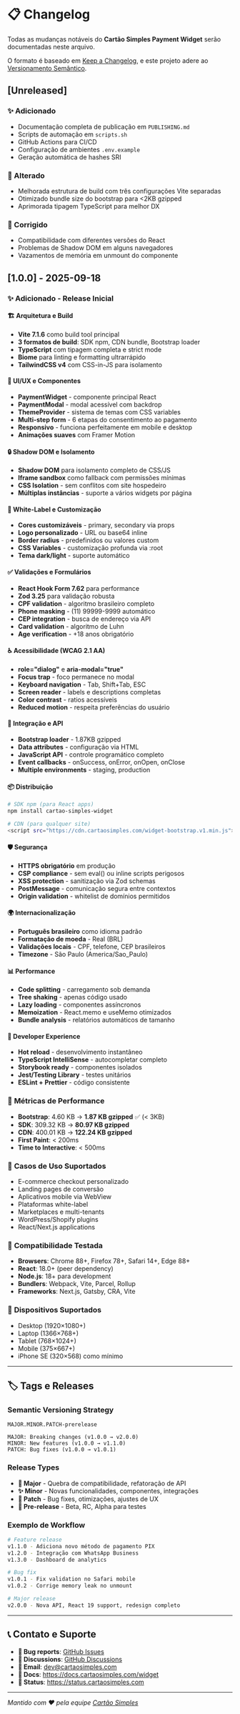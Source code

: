 # 📋 Changelog

Todas as mudanças notáveis do **Cartão Simples Payment Widget** serão documentadas neste arquivo.

O formato é baseado em [Keep a Changelog](https://keepachangelog.com/pt-BR/1.0.0/),
e este projeto adere ao [Versionamento Semântico](https://semver.org/lang/pt-BR/spec/v2.0.0.html).

## [Unreleased]

### ✨ Adicionado
- Documentação completa de publicação em `PUBLISHING.md`
- Scripts de automação em `scripts.sh`
- GitHub Actions para CI/CD
- Configuração de ambientes `.env.example`
- Geração automática de hashes SRI

### 🔧 Alterado
- Melhorada estrutura de build com três configurações Vite separadas
- Otimizado bundle size do bootstrap para <2KB gzipped
- Aprimorada tipagem TypeScript para melhor DX

### 🐛 Corrigido
- Compatibilidade com diferentes versões do React
- Problemas de Shadow DOM em alguns navegadores
- Vazamentos de memória em unmount do componente

## [1.0.0] - 2025-09-18

### ✨ Adicionado - Release Inicial

#### 🏗️ **Arquitetura e Build**
- **Vite 7.1.6** como build tool principal
- **3 formatos de build**: SDK npm, CDN bundle, Bootstrap loader
- **TypeScript** com tipagem completa e strict mode
- **Biome** para linting e formatting ultrarrápido
- **TailwindCSS v4** com CSS-in-JS para isolamento

#### 🎨 **UI/UX e Componentes**
- **PaymentWidget** - componente principal React
- **PaymentModal** - modal acessível com backdrop
- **ThemeProvider** - sistema de temas com CSS variables
- **Multi-step form** - 6 etapas do consentimento ao pagamento
- **Responsivo** - funciona perfeitamente em mobile e desktop
- **Animações suaves** com Framer Motion

#### 🔒 **Shadow DOM e Isolamento**
- **Shadow DOM** para isolamento completo de CSS/JS
- **Iframe sandbox** como fallback com permissões mínimas
- **CSS Isolation** - sem conflitos com site hospedeiro
- **Múltiplas instâncias** - suporte a vários widgets por página

#### 📱 **White-Label e Customização**
- **Cores customizáveis** - primary, secondary via props
- **Logo personalizado** - URL ou base64 inline
- **Border radius** - predefinidos ou valores custom
- **CSS Variables** - customização profunda via :root
- **Tema dark/light** - suporte automático

#### ✅ **Validações e Formulários**
- **React Hook Form 7.62** para performance
- **Zod 3.25** para validação robusta
- **CPF validation** - algoritmo brasileiro completo
- **Phone masking** - (11) 99999-9999 automático
- **CEP integration** - busca de endereço via API
- **Card validation** - algoritmo de Luhn
- **Age verification** - +18 anos obrigatório

#### ♿ **Acessibilidade (WCAG 2.1 AA)**
- **role="dialog"** e **aria-modal="true"**
- **Focus trap** - foco permanece no modal
- **Keyboard navigation** - Tab, Shift+Tab, ESC
- **Screen reader** - labels e descriptions completas
- **Color contrast** - ratios acessíveis
- **Reduced motion** - respeita preferências do usuário

#### 🚀 **Integração e API**
- **Bootstrap loader** - 1.87KB gzipped
- **Data attributes** - configuração via HTML
- **JavaScript API** - controle programático completo
- **Event callbacks** - onSuccess, onError, onOpen, onClose
- **Multiple environments** - staging, production

#### 📦 **Distribuição**
```bash
# SDK npm (para React apps)
npm install cartao-simples-widget

# CDN (para qualquer site)
<script src="https://cdn.cartaosimples.com/widget-bootstrap.v1.min.js"></script>
```

#### 🛡️ **Segurança**
- **HTTPS obrigatório** em produção
- **CSP compliance** - sem eval() ou inline scripts perigosos
- **XSS protection** - sanitização via Zod schemas
- **PostMessage** - comunicação segura entre contextos
- **Origin validation** - whitelist de domínios permitidos

#### 🌍 **Internacionalização**
- **Português brasileiro** como idioma padrão
- **Formatação de moeda** - Real (BRL)
- **Validações locais** - CPF, telefone, CEP brasileiros
- **Timezone** - São Paulo (America/Sao_Paulo)

#### 📊 **Performance**
- **Code splitting** - carregamento sob demanda
- **Tree shaking** - apenas código usado
- **Lazy loading** - componentes assíncronos
- **Memoization** - React.memo e useMemo otimizados
- **Bundle analysis** - relatórios automáticos de tamanho

#### 🔧 **Developer Experience**
- **Hot reload** - desenvolvimento instantâneo
- **TypeScript IntelliSense** - autocompletar completo
- **Storybook ready** - componentes isolados
- **Jest/Testing Library** - testes unitários
- **ESLint + Prettier** - código consistente

### 📏 **Métricas de Performance**
- **Bootstrap**: 4.60 KB → **1.87 KB gzipped** ✅ (< 3KB)
- **SDK**: 309.32 KB → **80.97 KB gzipped** 
- **CDN**: 400.01 KB → **122.24 KB gzipped**
- **First Paint**: < 200ms
- **Time to Interactive**: < 500ms

### 🎯 **Casos de Uso Suportados**
- E-commerce checkout personalizado
- Landing pages de conversão
- Aplicativos mobile via WebView
- Plataformas white-label
- Marketplaces e multi-tenants
- WordPress/Shopify plugins
- React/Next.js applications

### 🧪 **Compatibilidade Testada**
- **Browsers**: Chrome 88+, Firefox 78+, Safari 14+, Edge 88+
- **React**: 18.0+ (peer dependency)
- **Node.js**: 18+ para development
- **Bundlers**: Webpack, Vite, Parcel, Rollup
- **Frameworks**: Next.js, Gatsby, CRA, Vite

### 📱 **Dispositivos Suportados**
- Desktop (1920×1080+)
- Laptop (1366×768+)
- Tablet (768×1024+)
- Mobile (375×667+)
- iPhone SE (320×568) como mínimo

---

## 🏷️ **Tags e Releases**

### Semantic Versioning Strategy

```
MAJOR.MINOR.PATCH-prerelease

MAJOR: Breaking changes (v1.0.0 → v2.0.0)
MINOR: New features (v1.0.0 → v1.1.0)  
PATCH: Bug fixes (v1.0.0 → v1.0.1)
```

### Release Types

- **🚀 Major** - Quebra de compatibilidade, refatoração de API
- **✨ Minor** - Novas funcionalidades, componentes, integrações
- **🐛 Patch** - Bug fixes, otimizações, ajustes de UX
- **🔧 Pre-release** - Beta, RC, Alpha para testes

### Exemplo de Workflow

```bash
# Feature release
v1.1.0 - Adiciona novo método de pagamento PIX
v1.2.0 - Integração com WhatsApp Business
v1.3.0 - Dashboard de analytics

# Bug fix
v1.0.1 - Fix validation no Safari mobile
v1.0.2 - Corrige memory leak no unmount

# Major release  
v2.0.0 - Nova API, React 19 support, redesign completo
```

---

## 📞 **Contato e Suporte**

- **🐛 Bug reports**: [GitHub Issues](https://github.com/cartao-simples/widget/issues)
- **💬 Discussions**: [GitHub Discussions](https://github.com/cartao-simples/widget/discussions)  
- **📧 Email**: dev@cartaosimples.com
- **📖 Docs**: https://docs.cartaosimples.com/widget
- **🔗 Status**: https://status.cartaosimples.com

---

*Mantido com ❤️ pela equipe [Cartão Simples](https://cartaosimples.com)*